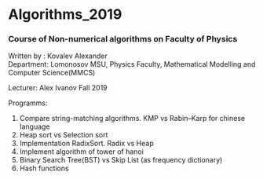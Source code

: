 # Algorithms_2019
### Course of Non-numerical algorithms on Faculty of Physics 


Written by : Kovalev Alexander  
Department:  Lomonosov MSU, Physics Faculty, Mathematical Modelling and Computer Science(MMCS) 


 
Lecturer: Alex Ivanov
Fall 2019

Programms:

1) Compare string-matching algorithms. KMP  vs Rabin–Karp for chinese language
2) Heap sort vs Selection sort
3) Implementation RadixSort. Radix vs Heap 
4) Implement algorithm of tower of hanoi
5) Binary Search Tree(BST) vs Skip List (as frequency dictionary)
6) Hash functions

